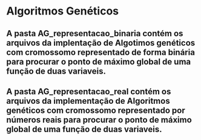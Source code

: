 # Algoritmos Genéticos

## A pasta AG_representacao_binaria contém os arquivos da implentação de Algotimos genéticos com cromossomo representado de forma binária para procurar o ponto de máximo global de uma função de duas variaveis.

## A pasta AG_representacao_real contém os arquivos da implementação de Algoritmos genéticos com cromossomo representado por números reais para procurar o ponto de máximo global de uma função de duas variaveis.
